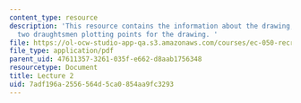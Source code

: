 ```yaml
---
content_type: resource
description: 'This resource contains the information about the drawing, geometry and
  two draughtsmen plotting points for the drawing. '
file: https://ol-ocw-studio-app-qa.s3.amazonaws.com/courses/ec-050-recreate-experiments-from-history-inform-the-future-from-the-past-galileo-january-iap-2010/7adf196a2556564d5ca0854aa9fc3293_MITEC_050IAP10_lec02.pdf
file_type: application/pdf
parent_uid: 47611357-3261-035f-e662-d8aab1756348
resourcetype: Document
title: Lecture 2
uid: 7adf196a-2556-564d-5ca0-854aa9fc3293
---
```

